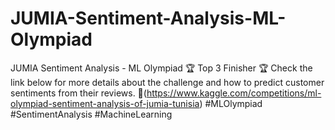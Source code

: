 # JUMIA-Sentiment-Analysis-ML-Olympiad
JUMIA Sentiment Analysis - ML Olympiad  🏆 Top 3 Finisher 🏆  Check the link below for more details about the challenge and how to predict customer sentiments from their reviews. 🔗(https://www.kaggle.com/competitions/ml-olympiad-sentiment-analysis-of-jumia-tunisia)  #MLOlympiad #SentimentAnalysis #MachineLearning
